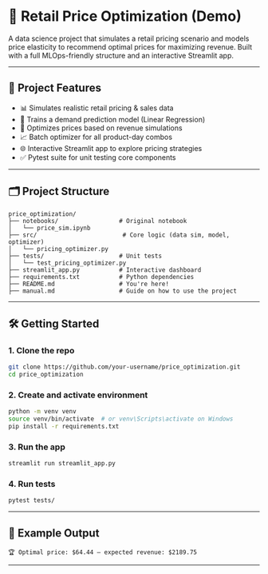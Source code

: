 # 🧠 Retail Price Optimization (Demo)

A data science project that simulates a retail pricing scenario and models price elasticity to recommend optimal prices for maximizing revenue. Built with a full MLOps-friendly structure and an interactive Streamlit app.

---

## 🚀 Project Features

- 📊 Simulates realistic retail pricing & sales data
- 🧠 Trains a demand prediction model (Linear Regression)
- 💸 Optimizes prices based on revenue simulations
- 📈 Batch optimizer for all product-day combos
- 🌐 Interactive Streamlit app to explore pricing strategies
- ✅ Pytest suite for unit testing core components

---

## 🗂️ Project Structure

```
price_optimization/
├── notebooks/                 # Original notebook
│   └── price_sim.ipynb
├── src/                        # Core logic (data sim, model, optimizer)
│   └── pricing_optimizer.py
├── tests/                     # Unit tests
│   └── test_pricing_optimizer.py
├── streamlit_app.py           # Interactive dashboard
├── requirements.txt           # Python dependencies
├── README.md                  # You're here!
├── manual.md                  # Guide on how to use the project
```

---

## 🛠️ Getting Started

### 1. Clone the repo
```bash
git clone https://github.com/your-username/price_optimization.git
cd price_optimization
```

### 2. Create and activate environment
```bash
python -m venv venv
source venv/bin/activate  # or venv\Scripts\activate on Windows
pip install -r requirements.txt
```

### 3. Run the app
```bash
streamlit run streamlit_app.py
```

### 4. Run tests
```bash
pytest tests/
```

---


## 🧪 Example Output
```text
🏆 Optimal price: $64.44 — expected revenue: $2189.75
```

---

